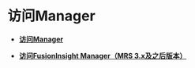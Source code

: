 # 访问Manager<a name="mrs_01_0128"></a>

-   **[访问Manager](访问Manager-2.md)**  

-   **[访问FusionInsight Manager（MRS 3.x及之后版本）](访问FusionInsight-Manager（MRS-3-x及之后版本）.md)**  


